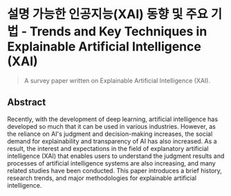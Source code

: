 # 설명 가능한 인공지능(XAI) 동향 및 주요 기법 - Trends and Key Techniques in Explainable Artificial Intelligence (XAI)

> A survey paper written on Explainable Artificial Intelligence (XAI).

## Abstract

Recently, with the development of deep learning, artificial intelligence has developed so much that it can be used in various industries. However, as the reliance on AI's judgment and decision-making increases, the social demand for explainability and transparency of AI has also increased. As a result, the interest and expectations in the field of explanatory artificial intelligence (XAI) that enables users to understand the judgment results and processes of artificial intelligence systems are also increasing, and many related studies have been conducted. This paper introduces a brief history, research trends, and major methodologies for explainable artificial intelligence.
